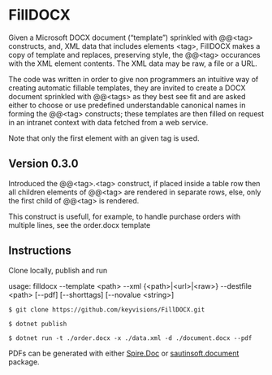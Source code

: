 # FillDOCX

Given a Microsoft DOCX document (“template”) sprinkled with @@\<tag> constructs, and, XML data that includes elements \<tag>, FillDOCX makes a copy of template and replaces, preserving style, the @@\<tag> occurances with the XML element contents. The XML data may be raw, a file or a URL.

The code was written in order to give non programmers an intuitive way of creating automatic fillable templates, they are invited to create a DOCX document sprinkled with @@\<tags> as they best see fit and are asked either to choose or use predefined understandable canonical names in forming the @@\<tag> constructs; these templates are then filled on request in an intranet context with data fetched from a web service.

Note that only the first element with an given tag is used.

## Version 0.3.0
Introduced the @@\<tag>.\<tag> construct, if placed inside a table row then all children elements of @@\<tag> are rendered in separate rows, else, only the first child of @@\<tag> is rendered.

This construct is usefull, for example, to handle purchase orders with multiple lines, see the order.docx template

## Instructions
Clone locally, publish and run

usage: filldocx --template \<path> --xml {\<path>|\<url>|\<raw>} --destfile \<path> [--pdf] [--shorttags] [--novalue \<string>]

`$ git clone https://github.com/keyvisions/FillDOCX.git`

`$ dotnet publish`

`$ dotnet run -t ./order.docx -x ./data.xml -d ./document.docx --pdf`

PDFs can be generated with either [Spire.Doc](https://www.nuget.org/packages/Spire.Doc/) or [sautinsoft.document](https://www.nuget.org/packages/sautinsoft.document/) package.
